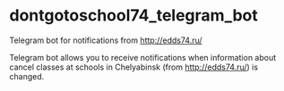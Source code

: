 # dontgotoschool74_telegram_bot
Telegram bot for notifications from http://edds74.ru/

Telegram bot allows you to receive notifications when information about cancel classes at schools in Chelyabinsk (from http://edds74.ru/) is changed.
